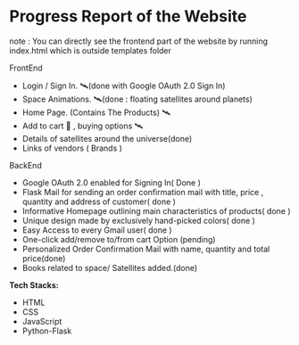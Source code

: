 
# Progress Report of the Website
note : You can directly see the frontend part of the website by running index.html which is outside templates folder

 FrontEnd
* Login / Sign In. 🛰️(done with Google OAuth 2.0 Sign In)
* Space Animations. 🛰️(done : floating satellites around planets)
* Home Page. (Contains The Products) 🛰️
* Add to cart 🛒 , buying options 🛰️ 
* Details of satellites around the universe(done)
* Links of vendors ( Brands )

BackEnd
* Google OAuth 2.0 enabled for Signing In( Done )
* Flask Mail for sending an order confirmation mail with title, price , quantity and address of customer( done )
* Informative Homepage outlining main characteristics of products( done ) 
* Unique design made by exclusively hand-picked colors( done )
* Easy Access to every Gmail user( done )
* One-click add/remove to/from cart Option (pending)
* Personalized Order Confirmation Mail with name, quantity and total price(done)
* Books related to space/ Satellites added.(done)


__Tech Stacks:__

* HTML
* CSS
* JavaScript
* Python-Flask







